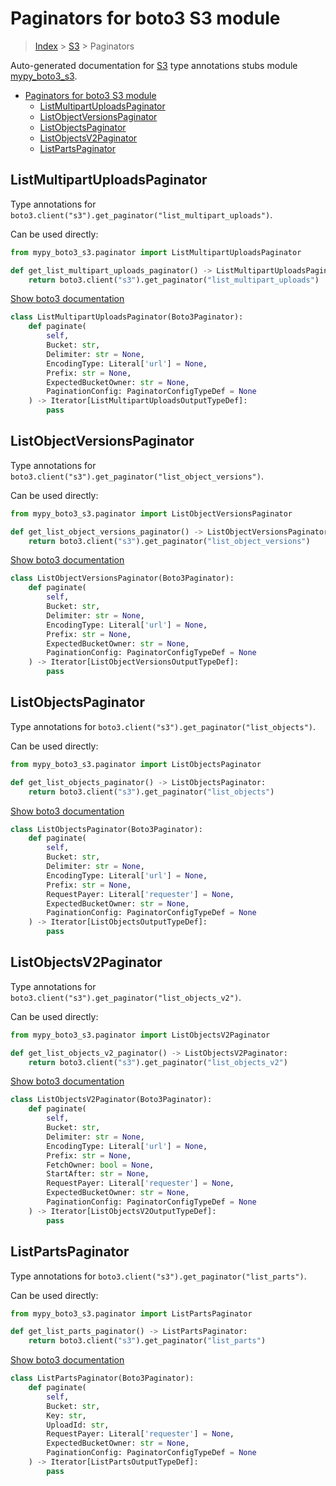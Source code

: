# Paginators for boto3 S3 module

> [Index](../README.md) > [S3](./README.md) > Paginators

Auto-generated documentation for [S3](https://boto3.amazonaws.com/v1/documentation/api/latest/reference/services/s3.html#S3)
type annotations stubs module [mypy_boto3_s3](https://pypi.org/project/mypy-boto3-s3/).

- [Paginators for boto3 S3 module](#paginators-for-boto3-s3-module)
  - [ListMultipartUploadsPaginator](#listmultipartuploadspaginator)
  - [ListObjectVersionsPaginator](#listobjectversionspaginator)
  - [ListObjectsPaginator](#listobjectspaginator)
  - [ListObjectsV2Paginator](#listobjectsv2paginator)
  - [ListPartsPaginator](#listpartspaginator)

## ListMultipartUploadsPaginator

Type annotations for `boto3.client("s3").get_paginator("list_multipart_uploads")`.

Can be used directly:

```python
from mypy_boto3_s3.paginator import ListMultipartUploadsPaginator

def get_list_multipart_uploads_paginator() -> ListMultipartUploadsPaginator:
    return boto3.client("s3").get_paginator("list_multipart_uploads")
```

[Show boto3 documentation](https://boto3.amazonaws.com/v1/documentation/api/latest/reference/services/s3.html#S3.Paginator.ListMultipartUploads)

```python
class ListMultipartUploadsPaginator(Boto3Paginator):
    def paginate(
        self,
        Bucket: str,
        Delimiter: str = None,
        EncodingType: Literal['url'] = None,
        Prefix: str = None,
        ExpectedBucketOwner: str = None,
        PaginationConfig: PaginatorConfigTypeDef = None
    ) -> Iterator[ListMultipartUploadsOutputTypeDef]:
        pass
```
## ListObjectVersionsPaginator

Type annotations for `boto3.client("s3").get_paginator("list_object_versions")`.

Can be used directly:

```python
from mypy_boto3_s3.paginator import ListObjectVersionsPaginator

def get_list_object_versions_paginator() -> ListObjectVersionsPaginator:
    return boto3.client("s3").get_paginator("list_object_versions")
```

[Show boto3 documentation](https://boto3.amazonaws.com/v1/documentation/api/latest/reference/services/s3.html#S3.Paginator.ListObjectVersions)

```python
class ListObjectVersionsPaginator(Boto3Paginator):
    def paginate(
        self,
        Bucket: str,
        Delimiter: str = None,
        EncodingType: Literal['url'] = None,
        Prefix: str = None,
        ExpectedBucketOwner: str = None,
        PaginationConfig: PaginatorConfigTypeDef = None
    ) -> Iterator[ListObjectVersionsOutputTypeDef]:
        pass
```
## ListObjectsPaginator

Type annotations for `boto3.client("s3").get_paginator("list_objects")`.

Can be used directly:

```python
from mypy_boto3_s3.paginator import ListObjectsPaginator

def get_list_objects_paginator() -> ListObjectsPaginator:
    return boto3.client("s3").get_paginator("list_objects")
```

[Show boto3 documentation](https://boto3.amazonaws.com/v1/documentation/api/latest/reference/services/s3.html#S3.Paginator.ListObjects)

```python
class ListObjectsPaginator(Boto3Paginator):
    def paginate(
        self,
        Bucket: str,
        Delimiter: str = None,
        EncodingType: Literal['url'] = None,
        Prefix: str = None,
        RequestPayer: Literal['requester'] = None,
        ExpectedBucketOwner: str = None,
        PaginationConfig: PaginatorConfigTypeDef = None
    ) -> Iterator[ListObjectsOutputTypeDef]:
        pass
```
## ListObjectsV2Paginator

Type annotations for `boto3.client("s3").get_paginator("list_objects_v2")`.

Can be used directly:

```python
from mypy_boto3_s3.paginator import ListObjectsV2Paginator

def get_list_objects_v2_paginator() -> ListObjectsV2Paginator:
    return boto3.client("s3").get_paginator("list_objects_v2")
```

[Show boto3 documentation](https://boto3.amazonaws.com/v1/documentation/api/latest/reference/services/s3.html#S3.Paginator.ListObjectsV2)

```python
class ListObjectsV2Paginator(Boto3Paginator):
    def paginate(
        self,
        Bucket: str,
        Delimiter: str = None,
        EncodingType: Literal['url'] = None,
        Prefix: str = None,
        FetchOwner: bool = None,
        StartAfter: str = None,
        RequestPayer: Literal['requester'] = None,
        ExpectedBucketOwner: str = None,
        PaginationConfig: PaginatorConfigTypeDef = None
    ) -> Iterator[ListObjectsV2OutputTypeDef]:
        pass
```
## ListPartsPaginator

Type annotations for `boto3.client("s3").get_paginator("list_parts")`.

Can be used directly:

```python
from mypy_boto3_s3.paginator import ListPartsPaginator

def get_list_parts_paginator() -> ListPartsPaginator:
    return boto3.client("s3").get_paginator("list_parts")
```

[Show boto3 documentation](https://boto3.amazonaws.com/v1/documentation/api/latest/reference/services/s3.html#S3.Paginator.ListParts)

```python
class ListPartsPaginator(Boto3Paginator):
    def paginate(
        self,
        Bucket: str,
        Key: str,
        UploadId: str,
        RequestPayer: Literal['requester'] = None,
        ExpectedBucketOwner: str = None,
        PaginationConfig: PaginatorConfigTypeDef = None
    ) -> Iterator[ListPartsOutputTypeDef]:
        pass
```
